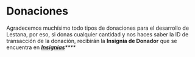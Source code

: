 # Donaciones

Agradecemos muchísimo todo tipos de donaciones para el desarrollo de Lestana, por eso, si donas cualquier cantidad y nos haces saber la ID de transacción de la donación, recibirán la **Insignia de Donador** que se encuentra en [_**Insignias**_](https://docs.lestana.xyz/insignias)_\*\*\*\*_

